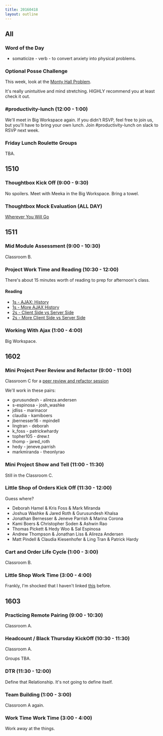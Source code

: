 ```yaml
---
title: 20160418
layout: outline
---
```


## All

### Word of the Day
* somaticize - verb - to convert anxiety into physical problems.

### Optional Posse Challenge

This week, look at the [Monty Hall Problem](https://github.com/turingschool/posse_challenges/tree/master/monty_hall).

It's really unintuitive and mind stretching. HIGHLY recommend you at least check it out.

### #productivity-lunch (12:00 - 1:00)

We'll meet in Big Workspace again. If you didn't RSVP, feel free to join us, but you'll have to bring your own lunch. Join #productivity-lunch on slack to RSVP next week.

### Friday Lunch Roulette Groups

TBA.


## 1510

### Thoughtbox Kick Off (9:00 - 9:30)

No spoilers. Meet with Meeka in the Big Workspace. Bring a towel.

### Thoughtbox Mock Evaluation (ALL DAY)

[Wherever You Will Go](https://www.youtube.com/watch?v=iAP9AF6DCu4)


## 1511

### Mid Module Assessment (9:00 - 10:30)

Classroom B.

### Project Work Time and Reading (10:30 - 12:00)

There's about 15 minutes worth of reading to prep for afternoon's class.

#### Reading

* [1s - AJAX: History](http://www.phpasks.com/articles/historyajax.html)
* [1s - More AJAX History](http://www.softwareengineerinsider.com/programming-languages/ajax.html#context/api/listings/prefilter)
* [2s - Client Side vs Server Side](http://www.codeconquest.com/website/client-side-vs-server-side/)
* [2s - More Client Side vs Server Side](http://skillcrush.com/2012/07/30/client-side-vs-server-side/)

### Working With Ajax (1:00 - 4:00)

Big Workspace.


## 1602

### Mini Project Peer Review and Refactor (9:00 - 11:00)

Classroom C for a [peer review and refactor session](https://github.com/turingschool/lesson_plans/blob/master/ruby_02-web_applications_with_ruby/rails_mini_project_review_and_refactor.md)

We'll work in these pairs:

* gurusundesh - alireza.andersen
* s-espinosa - josh_washke
* jdliss - marinacor
* claudia - kamiboers
* jbernesser16 - mpindell
* lingtran - deborah
* k_foss - patrickwhardy
* topher105 - drew.t
* thomp - jared_roth
* hedy - jeneve.parrish
* markmiranda - theonlyrao


### Mini Project Show and Tell (11:00 - 11:30)

Still in the Classroom C.

### Little Shop of Orders Kick Off (11:30 - 12:00)

Guess where?

* Deborah Hamel & Kris Foss & Mark Miranda
* Joshua Washke & Jared Roth & Gurusundesh Khalsa
* Jonathan Bernesser & Jeneve Parrish & Marina Corona 
* Kami Boers & Christopher Soden & Ashwin Rao
* Thomas Pickett & Hedy Woo & Sal Espinosa
* Andrew Thompson & Jonathan Liss & Alireza Andersen
* Matt Pindell & Claudia Kiesenhofer & Ling Tran & Patrick Hardy

### Cart and Order Life Cycle (1:00 - 3:00)

Classroom B.

### Little Shop Work Time (3:00 - 4:00)

Frankly, I'm shocked that I haven't linked [this](https://www.youtube.com/watch?v=1l9lN3wtMcA)
before.


## 1603

### Practicing Remote Pairing (9:00 - 10:30)

Classroom A.

### Headcount / Black Thursday KickOff (10:30 - 11:30)

Classroom A.

Groups TBA.

### DTR (11:30 - 12:00)

Define that Relationship. It's not going to define itself.

### Team Building (1:00 - 3:00)

Classroom A again.

### Work Time Work Time (3:00 - 4:00)

Work away at the things.
